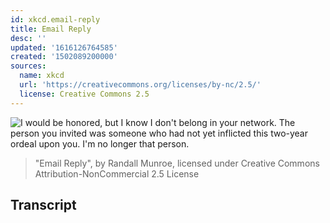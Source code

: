 ```yaml
---
id: xkcd.email-reply
title: Email Reply
desc: ''
updated: '1616126764585'
created: '1502089200000'
sources:
  name: xkcd
  url: 'https://creativecommons.org/licenses/by-nc/2.5/'
  license: Creative Commons 2.5
---
```

![I would be honored, but I know I don't belong in your network. The person you invited was someone who had not yet inflicted this two-year ordeal upon you. I'm no longer that person.](https://imgs.xkcd.com/comics/email_reply.png)
> "Email Reply", by Randall Munroe, licensed under Creative Commons Attribution-NonCommercial 2.5 License

## Transcript
